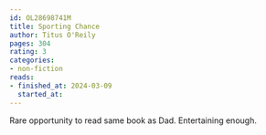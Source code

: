 ```yaml
---
id: OL28698741M
title: Sporting Chance
author: Titus O'Reily
pages: 304
rating: 3
categories:
- non-fiction
reads:
- finished_at: 2024-03-09
  started_at:
---
```


Rare opportunity to read same book as Dad. Entertaining enough.
